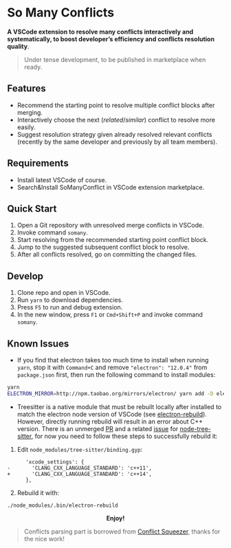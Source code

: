 # So Many Conflicts

**A VSCode extension to resolve many conflicts interactively and systematically, to boost developer’s efficiency and conflicts resolution quality**.

> Under tense development, to be published in marketplace when ready.

## Features

- Recommend the starting point to resolve multiple conflict blocks after merging.
- Interactively choose the next (*related*/*similar*) conflict to resolve more easily.
- Suggest resolution strategy given already resolved relevant conflicts (recently by the same developer and previously by all team members).

## Requirements

- Install latest VSCode of course.
- Search&Install SoManyConflict in VSCode extension marketplace.

## Quick Start

1. Open a Git repository with unresolved merge conflicts in VSCode.
2. Invoke command `somany`.
3. Start resolving from the recommended starting point conflict block.
4. Jump to the suggested subsequent conflict block to resolve.
5. After all conflicts resolved, go on committing the changed files.

## Develop

1. Clone repo and open in VSCode.
2. Run `yarn` to download dependencies.
3. Press `F5` to run and debug extension.
4. In the new window, press `F1` or `Cmd+Shift+P` and invoke command `somany`.

## Known Issues

- If you find that electron takes too much time to install when running `yarn`, stop it with `Command+C` and remove `"electron": "12.0.4"` from `package.json` first, then run the following command to install modules:
```sh
yarn
ELECTRON_MIRROR=http://npm.taobao.org/mirrors/electron/ yarn add -D electron@12.0.4
```

- Treesitter is a native module that must be rebuilt locally after installed to match the electron node version of VSCode (see [electron-rebuild]). However, directly running rebuild will result in an error about C++ version. There is an unmerged [PR] and a related [issue] for [node-tree-sitter], for now you need to follow these steps to successfully rebuild it:

[electron-rebuild]: https://www.electronjs.org/docs/tutorial/using-native-node-modules
[node-tree-sitter]: https://github.com/tree-sitter/node-tree-sitter/
[PR]: https://github.com/tree-sitter/node-tree-sitter/pull/83
[issue]: https://github.com/tree-sitter/node-tree-sitter/issues/82

1. Edit `node_modules/tree-sitter/binding.gyp`:

```
      'xcode_settings': {
-       'CLANG_CXX_LANGUAGE_STANDARD': 'c++11',
+       'CLANG_CXX_LANGUAGE_STANDARD': 'c++14',
      },
```

2. Rebuild it with:

```
./node_modules/.bin/electron-rebuild
```
   
<center> <strong>Enjoy!</strong> </center>


> Conflicts parsing part is borrowed from [Conflict Squeezer], thanks for the nice work!

[Conflict Squeezer]: https://github.com/angelo-mollame/conflict-squeezer
